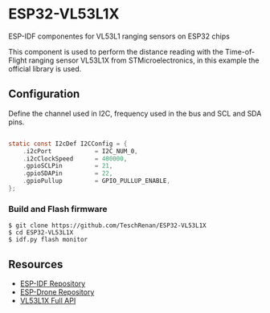# ESP32-VL53L1X
ESP-IDF componentes for VL53L1 ranging sensors on ESP32 chips

This component is used to perform the distance reading with the Time-of-Flight ranging sensor VL53L1X from STMicroelectronics, in this example the official library is used.

## Configuration

Define the channel used in I2C, frequency used in the bus and SCL and SDA pins.

```c

static const I2cDef I2CConfig = {
    .i2cPort            = I2C_NUM_0,
    .i2cClockSpeed      = 400000,
    .gpioSCLPin         = 21,
    .gpioSDAPin         = 22,
    .gpioPullup         = GPIO_PULLUP_ENABLE,
};

```
### Build and Flash firmware

```shell
$ git clone https://github.com/TeschRenan/ESP32-VL53L1X
$ cd ESP32-VL53L1X
$ idf.py flash monitor
``` 

## Resources
- [ESP-IDF Repository ](https://github.com/espressif/esp-idf)
- [ESP-Drone Repository ](https://github.com/espressif/esp-drone)
- [VL53L1X Full API ](https://www.st.com/en/embedded-software/stsw-img007.html)